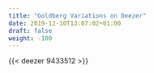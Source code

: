 ```yaml
---
title: "Goldberg Variations on Deezer"
date: 2019-12-10T13:07:02+01:00
draft: false
weight: -100
---
```


{{< deezer 9433512 >}}


